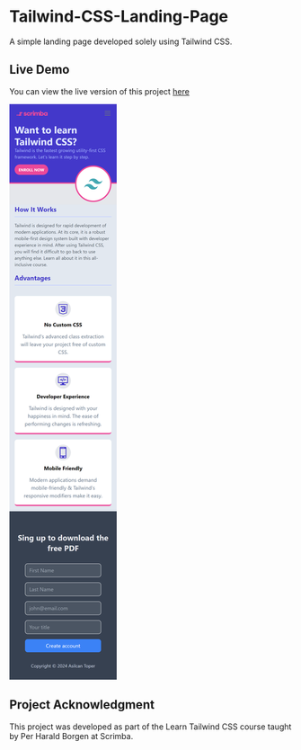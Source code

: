# Tailwind-CSS-Landing-Page
A simple landing page developed solely using Tailwind CSS.

## Live Demo
You can view the live version of this project [here](https://kapteynuniverse.github.io/Tailwind-Landing-Page/)

![Screenshot of the project](./screenshot.png)

## Project Acknowledgment
This project was developed as part of the Learn Tailwind CSS course taught by Per Harald Borgen at Scrimba.
